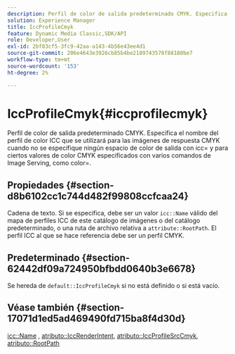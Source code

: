 ```yaml
---
description: Perfil de color de salida predeterminado CMYK. Especifica el nombre del perfil de color ICC que se utilizará para las imágenes de respuesta CMYK cuando no se especifique ningún espacio de color de salida con icc= y para ciertos valores de color CMYK especificados con varios comandos de Image Serving, como color=.
solution: Experience Manager
title: IccProfileCmyk
feature: Dynamic Media Classic,SDK/API
role: Developer,User
exl-id: 2bf83cf5-3fc9-42aa-a143-4b56e43ee4d1
source-git-commit: 206e4643e3926cb85b4be2189743578f88180be7
workflow-type: tm+mt
source-wordcount: '153'
ht-degree: 2%

---
```


# IccProfileCmyk{#iccprofilecmyk}

Perfil de color de salida predeterminado CMYK. Especifica el nombre del perfil de color ICC que se utilizará para las imágenes de respuesta CMYK cuando no se especifique ningún espacio de color de salida con icc= y para ciertos valores de color CMYK especificados con varios comandos de Image Serving, como color=.

## Propiedades {#section-d8b6102cc1c744d482f99808ccfcaa24}

Cadena de texto. Si se especifica, debe ser un valor `icc::Name` válido del mapa de perfiles ICC de este catálogo de imágenes o del catálogo predeterminado, o una ruta de archivo relativa a `attribute::RootPath`. El perfil ICC al que se hace referencia debe ser un perfil CMYK.

## Predeterminado {#section-62442df09a724950bfbdd0640b3e6678}

Se hereda de `default::IccProfileCmyk` si no está definido o si está vacío.

## Véase también {#section-17071d1ed5ad469490fd715ba8f4d30d}

[icc::Name](../../../../../is-api/image-catalog/image-serving-api-ref/c-image-catalog-reference/c-icc-profile-map-reference/r-name-icc.md#reference-9e7d3c8e35434981a3dfac66b8946cbe) ,  [atributo::IccRenderIntent](../../../../../is-api/image-catalog/image-serving-api-ref/c-image-catalog-reference/c-attributes-reference/r-iccrenderintent.md#reference-012f207f28bd4406a5368d23ed95a51f),  [atributo::IccProfileSrcCmyk](../../../../../is-api/image-catalog/image-serving-api-ref/c-image-catalog-reference/c-attributes-reference/r-iccprofilesrccmyk.md#reference-b57196dfe5db41fe88bd0828ed4ec728),  [atributo::RootPath](../../../../../is-api/image-catalog/image-serving-api-ref/c-image-catalog-reference/c-attributes-reference/r-rootpath.md#reference-17d57e5967be403b8408fa7214017494)
